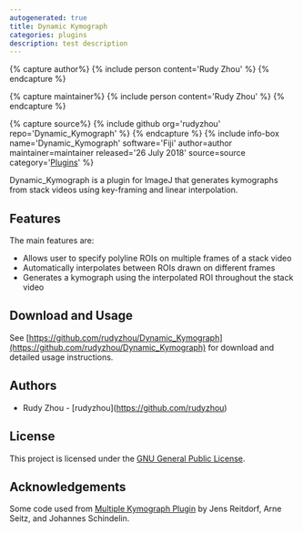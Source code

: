 ```yaml
---
autogenerated: true
title: Dynamic Kymograph
categories: plugins
description: test description
---
```



{% capture author%}
{% include person content='Rudy Zhou' %}
{% endcapture %}

{% capture maintainer%}
{% include person content='Rudy Zhou' %}
{% endcapture %}

{% capture source%}
{% include github org='rudyzhou' repo='Dynamic\_Kymograph' %}
{% endcapture %}
{% include info-box name='Dynamic\_Kymograph' software='Fiji' author=author maintainer=maintainer released='26 July 2018' source=source category='[Plugins](Category_Plugins)' %}

Dynamic\_Kymograph is a plugin for ImageJ that generates kymographs from stack videos using key-framing and linear interpolation.

Features
--------

The main features are:

-   Allows user to specify polyline ROIs on multiple frames of a stack video
-   Automatically interpolates between ROIs drawn on different frames
-   Generates a kymograph using the interpolated ROI throughout the stack video

Download and Usage
------------------

See [https://github.com/rudyzhou/Dynamic_Kymograph](https://github.com/rudyzhou/Dynamic_Kymograph) for download and detailed usage instructions.

Authors
-------

-   Rudy Zhou - \[rudyzhou\](https://github.com/rudyzhou)

License
-------

This project is licensed under the [GNU General Public License](https://imagej.net/GPL).

Acknowledgements
----------------

Some code used from [Multiple Kymograph Plugin](https://imagej.net/Multi_Kymograph) by Jens Reitdorf, Arne Seitz, and Johannes Schindelin.
